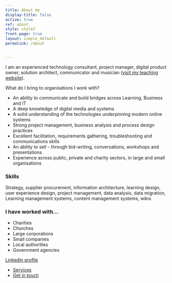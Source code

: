 ```yaml
---
title: About me
display-title: false
active: true
ref: about
style: style2
front-page: true
layout: simple_default
permalink: /about


---
```

I am an experienced technology consultant, project manager, digital product owner, solution architect, communicator and musician ([visit my teaching website](https://musique.berthelemy.net)).

What do I bring to organisations I work with?

- An ability to communicate and build bridges across Learning, Business and IT
- A deep knowledge of digital media and systems
- A solid understanding of the technologies underpinning modern online systems
- Strong project management, business analysis and process design practices
- Excellent facilitation, requirements gathering, troubleshooting and communications skills
- An ability to sell - through bid-writing, conversations, workshops and presentations
- Experience across public, private and charity sectors, in large and small organisations

### Skills

Strategy, supplier procurement, information architecture, learning design, user experience design, project management, data analysis, data migration, Learning management systems, content management systems, wikis

### I have worked with...

- Charities
- Churches
- Large corporations
- Small companies
- Local authorities
- Government agencies

<a href="https://www.linkedin.com/in/markberthelemy/" target="_blank"><i class="fab fa-linkedin"></i> LinkedIn profile</a>


<ul class="actions">
  <li><a href="/services" class="l4 button scrolly">Services</a></li>
  <li><a href="/contact" class="l6 button scrolly primary">Get in touch</a></li>
</ul>
